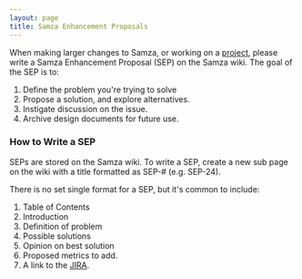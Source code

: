 ```yaml
---
layout: page
title: Samza Enhancement Proposals
---
```

<!--
   Licensed to the Apache Software Foundation (ASF) under one or more
   contributor license agreements.  See the NOTICE file distributed with
   this work for additional information regarding copyright ownership.
   The ASF licenses this file to You under the Apache License, Version 2.0
   (the "License"); you may not use this file except in compliance with
   the License.  You may obtain a copy of the License at

       http://www.apache.org/licenses/LICENSE-2.0

   Unless required by applicable law or agreed to in writing, software
   distributed under the License is distributed on an "AS IS" BASIS,
   WITHOUT WARRANTIES OR CONDITIONS OF ANY KIND, either express or implied.
   See the License for the specific language governing permissions and
   limitations under the License.
-->

<!-- TODO link to jira when we have an apache jira. -->

When making larger changes to Samza, or working on a [project](/contribute/projects.html), please write a Samza Enhancement Proposal (SEP) on the Samza wiki. The goal of the SEP is to:

1. Define the problem you're trying to solve
2. Propose a solution, and explore alternatives.
3. Instigate discussion on the issue.
4. Archive design documents for future use.

### How to Write a SEP

SEPs are stored on the Samza wiki. To write a SEP, create a new sub page on the wiki with a title formatted as SEP-# (e.g. SEP-24).

There is no set single format for a SEP, but it's common to include:

1. Table of Contents
2. Introduction
3. Definition of problem
4. Possible solutions
5. Opinion on best solution
6. Proposed metrics to add.
7. A link to the [JIRA](https://issues.apache.org/jira/browse/SAMZA).
